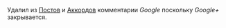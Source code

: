 Удалил из [Постов](/index.html) и [Аккордов](/songs.html) комментарии *Google* поскольку *Google+* закрывается.